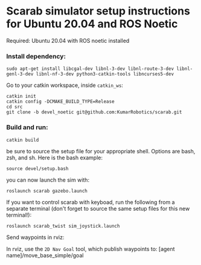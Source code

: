 # Scarab simulator setup instructions for Ubuntu 20.04 and ROS Noetic
Required: Ubuntu 20.04 with ROS noetic installed

### Install dependency:
```
sudo apt-get install libcgal-dev libnl-3-dev libnl-route-3-dev libnl-genl-3-dev libnl-nf-3-dev python3-catkin-tools libncurses5-dev
```

Go to your catkin workspace, inside ```catkin_ws```:
```
catkin init
catkin config -DCMAKE_BUILD_TYPE=Release
cd src
git clone -b devel_noetic git@github.com:KumarRobotics/scarab.git
```

### Build and run:

```
catkin build
```

be sure to source the setup file for your appropriate shell. Options are bash, zsh, and sh. Here is the bash example:

```
source devel/setup.bash
```
you can now launch the sim with:
```
roslaunch scarab gazebo.launch
```

If you want to control scarab with keyboad, run the following from a separate terminal (don't forget to source the same setup files for this new terminal!):
```
roslaunch scarab_twist sim_joystick.launch
```

Send waypoints in rviz:

In rviz, use the ```2D Nav Goal``` tool, which publish waypoints to: [agent name]/move_base_simple/goal
